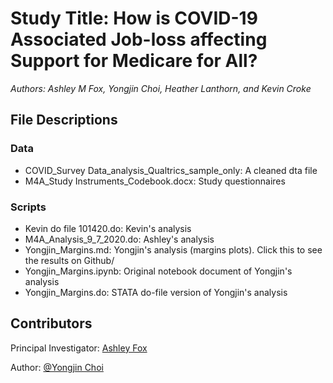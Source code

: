 # Study Title: How is COVID-19 Associated Job-loss affecting Support for Medicare for All?

*Authors: Ashley M Fox, Yongjin Choi, Heather Lanthorn, and Kevin Croke*

## File Descriptions

### Data

* COVID_Survey Data_analysis_Qualtrics_sample_only: A cleaned dta file
* M4A_Study Instruments_Codebook.docx: Study questionnaires

### Scripts

* Kevin do file 101420.do: Kevin's analysis
* M4A_Analysis_9_7_2020.do: Ashley's analysis
* Yongjin_Margins.md: Yongjin's analysis (margins plots). Click this to see the results on Github/
* Yongjin_Margins.ipynb: Original notebook document of Yongjin's analysis
* Yongjin_Margins.do: STATA do-file version of Yongjin's analysis


## Contributors
Principal Investigator: [Ashley Fox](https://twitter.com/ashfoxly)

Author: [@Yongjin Choi](https://twitter.com/TheYongjinChoi)
